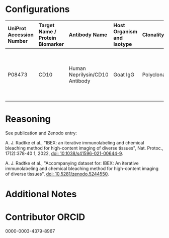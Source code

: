 # Configurations

| UniProt Accession Number   | Target Name / Protein Biomarker   | Antibody Name                  | Host Organism and Isotype   | Clonality   | Vendor   | Catalog Number   | Conjugate    | RRID      | Application   | Method           | Tissue Preservation   | Tissue       | Detergent         | Antigen Retrieval Conditions   | Dye Inactivation Conditions                                            | Result   | Agree        | Disagree   |
|:---------------------------|:----------------------------------|:-------------------------------|:----------------------------|:------------|:---------|:-----------------|:-------------|:----------|:--------------|:-----------------|:----------------------|:-------------|:------------------|:-------------------------------|:-----------------------------------------------------------------------|:---------|:-------------|:-----------|
| P08473                     | CD10                              | Human Neprilysin/CD10 Antibody | Goat IgG                    | Polyclonal  | R&D      | AF1182           | Unconjugated | AB_354652 | IHC-P         | IBEX2D Automated | FFPE                  | Human kidney | 0.3% Triton-X-100 | AR6 for 40 minutes at 95C      | 0.5 mg/ml LiBH4 10 minutes continuous exchange with automated protocol | Success  | [+](#reason1) |            |

# Reasoning

<a name="reason1"></a>
See publication and Zenodo entry:

A. J. Radtke et al., "IBEX: an iterative immunolabeling and chemical bleaching
 method for high-content imaging of diverse tissues", Nat. Protoc., 17(2):378-40
1, 2022, [doi: 10.1038/s41596-021-00644-9](https://doi.org/10.1038/s41596-021-00644-9).

A. J. Radtke et al., "Accompanying dataset for: IBEX: An iterative immunolabeling and chemical 
bleaching method for high-content imaging of diverse tissues",
[doi: 10.5281/zenodo.5244550](https://doi.org/10.5281/zenodo.5244551).


# Additional Notes

# Contributor ORCID

0000-0003-4379-8967
